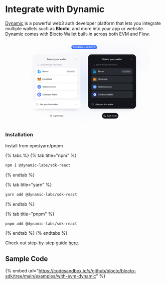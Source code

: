 # Integrate with Dynamic

[Dynamic](https://docs.dynamic.xyz/docs/www.dynamic.xyz) is a powerful web3 auth developer platform that lets you integrate multiple wallets such as **Blocto**, and more into your app or website. Dynamic comes with Blocto Wallet built-in across both EVM and Flow.

<figure><img src="../../../.gitbook/assets/image.png" alt=""><figcaption></figcaption></figure>

### Installation

Install from npm/yarn/pnpm

{% tabs %}
{% tab title="npm" %}
```bash
npm i @dynamic-labs/sdk-react
```
{% endtab %}

{% tab title="yarn" %}
```bash
yarn add @dynamic-labs/sdk-react
```
{% endtab %}

{% tab title="pnpm" %}
```bash
pnpm add @dynamic-labs/sdk-react
```
{% endtab %}
{% endtabs %}

Check out step-by-step guide [here](https://docs.dynamic.xyz/docs/integrating-with-dynamic-blocto).



## Sample Code

{% embed url="https://codesandbox.io/s/github/blocto/blocto-sdk/tree/main/examples/with-evm-dynamic" %}
